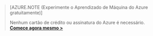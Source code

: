 >[AZURE.NOTE (Experimente o Aprendizado de Máquina do Azure gratuitamente)]
>
>Nenhum cartão de crédito ou assinatura do Azure é necessário. <a href="https://studio.azureml.net/Home" target="_blank">**Comece agora mesmo >**</a>
<!--HONumber=54-->